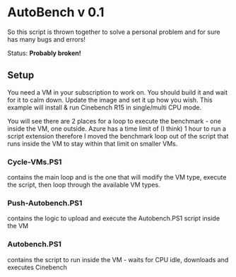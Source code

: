 # AutoBench v 0.1

So this script is thrown together to solve a personal problem and for sure has many bugs and errors!

Status: **Probably broken!**


## Setup

You need a VM in your subscription to work on. You should build it and wait for it to calm down. Update the image and set it up how you wish. This example will install & run Cinebench R15 in single/multi CPU mode.

You will see there are 2 places for a loop to execute the benchmark - one inside the VM, one outside. Azure has a time limit of (I think) 1 hour to run a script extension therefore I moved the benchmark loop out of the script that runs inside the VM to stay within that limit on smaller VMs.

### Cycle-VMs.PS1 

contains the main loop and is the one that will modify the VM type, execute the script, then loop through the available VM types.

### Push-Autobench.PS1 

contains the logic to upload and execute the Autobench.PS1 script inside the VM

### Autobench.PS1 

contains the script to run inside the VM - waits for CPU idle, downloads and executes Cinebench
